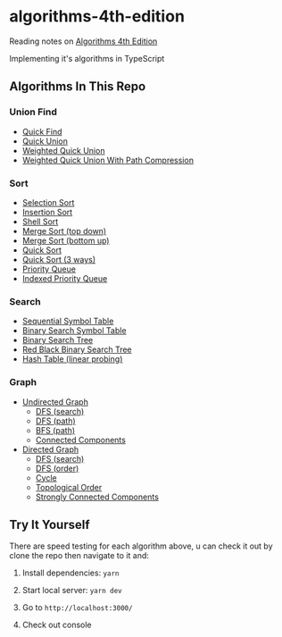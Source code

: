 # algorithms-4th-edition

Reading notes on [Algorithms 4th Edition](https://algs4.cs.princeton.edu/home/)

Implementing it's algorithms in TypeScript

## Algorithms In This Repo

### Union Find

- [Quick Find](https://github.com/Vyse12138/algorithms/blob/main/src/algorithms/unionFind/quickFind.ts)
- [Quick Union](https://github.com/Vyse12138/algorithms/blob/main/src/algorithms/unionFind/quickUnion.ts)
- [Weighted Quick Union](https://github.com/Vyse12138/algorithms/blob/main/src/algorithms/unionFind/weightQuickUnion.ts)
- [Weighted Quick Union With Path Compression](https://github.com/Vyse12138/algorithms/blob/main/src/algorithms/unionFind/weightedQuickUnionWithPathCompression.ts)

### Sort

- [Selection Sort](https://github.com/Vyse12138/algorithms/blob/main/src/algorithms/sort/selection.ts)
- [Insertion Sort](https://github.com/Vyse12138/algorithms/blob/main/src/algorithms/sort/insertion.ts)
- [Shell Sort](https://github.com/Vyse12138/algorithms/blob/main/src/algorithms/sort/shell.ts)
- [Merge Sort (top down)](https://github.com/Vyse12138/algorithms/blob/main/src/algorithms/sort/mergeTopDown.ts)
- [Merge Sort (bottom up)](https://github.com/Vyse12138/algorithms/blob/main/src/algorithms/sort/mergeBottomUp.ts)
- [Quick Sort](https://github.com/Vyse12138/algorithms/blob/main/src/algorithms/sort/quick.ts)
- [Quick Sort (3 ways)](https://github.com/Vyse12138/algorithms/blob/main/src/algorithms/sort/quick3Way.ts)
- [Priority Queue](https://github.com/Vyse12138/algorithms/blob/main/src/algorithms/sort/priorityQueue.ts)
- [Indexed Priority Queue](https://github.com/Vyse12138/algorithms/blob/main/src/algorithms/sort/indexedPriorityQueue.ts)

### Search

- [Sequential Symbol Table](https://github.com/Vyse12138/algorithms/blob/main/src/algorithms/search/sequentialSearchST.ts)
- [Binary Search Symbol Table](https://github.com/Vyse12138/algorithms/blob/main/src/algorithms/search/binarySearchST.ts)
- [Binary Search Tree](https://github.com/Vyse12138/algorithms/blob/main/src/algorithms/search/binarySearchTree.ts)
- [Red Black Binary Search Tree](https://github.com/Vyse12138/algorithms/blob/main/src/algorithms/search/redBlackBST.ts)
- [Hash Table (linear probing)](https://github.com/Vyse12138/algorithms/blob/main/src/algorithms/search/hashTable.ts)

### Graph

- [Undirected Graph](https://github.com/Vyse12138/algorithms/blob/main/src/algorithms/graph/graph/graph.ts)
  - [DFS (search)](https://github.com/Vyse12138/algorithms/blob/main/src/algorithms/graph/graph/depthFirstSearch.ts)
  - [DFS (path)](https://github.com/Vyse12138/algorithms/blob/main/src/algorithms/graph/graph/depthFirstPath.ts)
  - [BFS (path)](https://github.com/Vyse12138/algorithms/blob/main/src/algorithms/graph/graph/breadthFirstPath.ts)
  - [Connected Components](https://github.com/Vyse12138/algorithms/blob/main/src/algorithms/graph/graph/connectedComponents.ts)
- [Directed Graph](https://github.com/Vyse12138/algorithms/blob/main/src/algorithms/graph/digraph/diGraph.ts)
  - [DFS (search)](https://github.com/Vyse12138/algorithms/blob/main/src/algorithms/graph/digraph/diDepthFirstSearch.ts)
  - [DFS (order)](https://github.com/Vyse12138/algorithms/blob/main/src/algorithms/graph/digraph/diDepthFirstOrder.ts)
  - [Cycle](https://github.com/Vyse12138/algorithms/blob/main/src/algorithms/graph/digraph/diCycle.ts)
  - [Topological Order](https://github.com/Vyse12138/algorithms/blob/main/src/algorithms/graph/digraph/diTopologicalOrder.ts)
  - [Strongly Connected Components](https://github.com/Vyse12138/algorithms/blob/main/src/algorithms/graph/digraph/diSCC.ts)

## Try It Yourself

There are speed testing for each algorithm above, u can check it out by clone the repo then navigate to it and:

1. Install dependencies: `yarn`

2. Start local server: `yarn dev`

3. Go to `http://localhost:3000/`

4. Check out console
